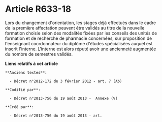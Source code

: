 # Article R633-18

Lors du changement d'orientation, les stages déjà effectués dans le cadre de la première affectation peuvent être validés au
titre de la nouvelle formation choisie selon des modalités fixées par les conseils des unités de formation et de recherche de
pharmacie concernées, sur proposition de l'enseignant coordonnateur du diplôme d'études spécialisées auquel est inscrit
l'interne. L'interne est alors réputé avoir une ancienneté augmentée du nombre de semestres validés.

**Liens relatifs à cet article**

	**Anciens textes**:

	  - Décret n°2012-172 du 3 février 2012 - art. 7 (Ab)

	**Codifié par**:

	  - Décret n°2013-756 du 19 août 2013 -  Annexe (V)

	**Créé par**:

	  - Décret n°2013-756 du 19 août 2013 - art.
